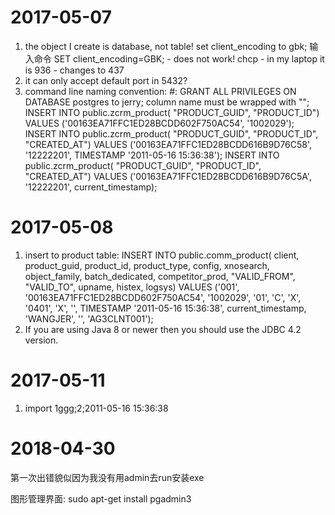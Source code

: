# 2017-05-07
1. the object I create is database, not table!
set client_encoding to gbk;
输入命令 SET client_encoding=GBK; - does not work!
chcp - in my laptop it is 936 - changes to 437
2. it can only accept default port in 5432?
3. command line naming convention: <username>#:
GRANT ALL PRIVILEGES ON DATABASE postgres to jerry;
column name must be wrapped with "";
INSERT INTO public.zcrm_product(
	"PRODUCT_GUID", "PRODUCT_ID")
	VALUES ('00163EA71FFC1ED28BCDD602F750AC54', '1002029');
INSERT INTO public.zcrm_product(
	"PRODUCT_GUID", "PRODUCT_ID", "CREATED_AT")
	VALUES ('00163EA71FFC1ED28BCDD616B9D76C58', '12222201', TIMESTAMP '2011-05-16 15:36:38');
INSERT INTO public.zcrm_product(
	"PRODUCT_GUID", "PRODUCT_ID", "CREATED_AT")
	VALUES ('00163EA71FFC1ED28BCDD616B9D76C5A', '12222201', current_timestamp);

# 2017-05-08
1. insert to product table:
INSERT INTO public.comm_product(
	client, product_guid, product_id, product_type, config, xnosearch, object_family, batch_dedicated, competitor_prod, "VALID_FROM", "VALID_TO", upname, histex, logsys)
	VALUES ('001', '00163EA71FFC1ED28BCDD602F750AC54', '1002029', '01', 'C', 'X', '0401', 'X', '', TIMESTAMP '2011-05-16 15:36:38', current_timestamp, 'WANGJER', '', 'AG3CLNT001');
2. If you are using Java 8 or newer then you should use the JDBC 4.2 version.

# 2017-05-11
1. import 1ggg;2;2011-05-16 15:36:38

# 2018-04-30

第一次出错貌似因为我没有用admin去run安装exe

图形管理界面: sudo apt-get install pgadmin3